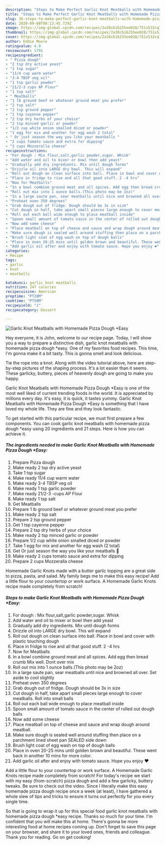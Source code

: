 ```yaml
---
description: "Steps to Make Perfect Garlic Knot Meatballs with Homemade Pizza Dough *Easy"
title: "Steps to Make Perfect Garlic Knot Meatballs with Homemade Pizza Dough *Easy"
slug: 36-steps-to-make-perfect-garlic-knot-meatballs-with-homemade-pizza-dough-easy
date: 2020-09-08T08:13:45.729Z
image: https://img-global.cpcdn.com/recipes/2a38cb16255ee028/751x532cq70/garlic-knot-meatballs-with-homemade-pizza-dough-easy-recipe-main-photo.jpg
thumbnail: https://img-global.cpcdn.com/recipes/2a38cb16255ee028/751x532cq70/garlic-knot-meatballs-with-homemade-pizza-dough-easy-recipe-main-photo.jpg
cover: https://img-global.cpcdn.com/recipes/2a38cb16255ee028/751x532cq70/garlic-knot-meatballs-with-homemade-pizza-dough-easy-recipe-main-photo.jpg
author: Eddie Moore
ratingvalue: 4.9
reviewcount: 1791
recipeingredient:
- " Pizza dough"
- "2 tsp dry active yeast"
- "1 tsp sugar"
- "11/4 cup warm water"
- "3-4 TBSP veg oil"
- "1 tsp garlic powder"
- "21/2-3 cups AP Flour"
- "1 tsp salt"
- " Meatballs"
- "1 lb ground beef or whatever ground meat you prefer"
- "2 tsp salt"
- "2 tsp ground pepper"
- "1 tsp cayenne pepper"
- "2 tsp dry herbs of your choice"
- "2 tsp minced garlic or powder"
- "1/2 cup white onion smalled diced or powder"
- "1 egg for mix and another for egg wash 2 total"
- " Or just season the way you like your meatballs "
- "2 cups tomato sauce and extra for dipping"
- "2 cups Mozzeralla cheese"
recipeinstructions:
- "For dough : Mix flour,salt,garlic powder,sugar. Whisk"
- "Add water and oil to mixer or bowl then add yeast"
- "Gradually add dry ingredients. Mix until dough forms"
- "Drizzle oil into LARGE dry bowl. This will expand"
- "Roll out dough on clean surface into ball. Place in bowl and cover with plastic touching dough"
- "Place in fridge to rise and all that good stuff. 2 -4 hrs"
- "Now for Meatballs"
- "In a bowl combine ground meat and all spices. Add egg then bread crumb Mix well. Dont over mix"
- "Roll out mix into 1 ounce balls.(This photo may be 2oz)"
- "In a large saute pan, sear meatballs until nice and browned all over. Set aside to cool slightly"
- "Preheat oven 350 degrees"
- "Grab dough out of fridge. Dough should be 3x in size"
- "Cut dough in half, take apart small pieces large enough to cover meatballs. Roll into small balls"
- "Roll out each ball wide enough to place meatball inside"
- "Spoon small amount of tomato sauce in the center of rolled out dough balls"
- "Now add some cheese"
- "Place meatball on top of cheese and sauce and wrap dough around meatball."
- "Make sure dough is sealed well around stuffing then place on a parchment lined sheet pan SEALED side down"
- "Brush light coat of egg wash on top of dough balls"
- "Place in oven 20-25 mins until golden brown and beautiful. These went back in another 10 mins for more color."
- "Add garlic oil after and enjoy with tomato sauce. Hope you enjoy ❤"
categories:
- Recipe
tags:
- garlic
- knot
- meatballs

katakunci: garlic knot meatballs 
nutrition: 247 calories
recipecuisine: American
preptime: "PT28M"
cooktime: "PT58M"
recipeyield: "1"
recipecategory: Dessert

---
```



![Garlic Knot Meatballs with Homemade Pizza Dough *Easy](https://img-global.cpcdn.com/recipes/2a38cb16255ee028/751x532cq70/garlic-knot-meatballs-with-homemade-pizza-dough-easy-recipe-main-photo.jpg)

Hey everyone, it is John, welcome to our recipe page. Today, I will show you a way to prepare a distinctive dish, garlic knot meatballs with homemade pizza dough *easy. One of my favorites food recipes. This time, I'm gonna make it a bit tasty. This is gonna smell and look delicious.

Tie the rope into a knot. Along with the video tutorial above, here are step-by-step pictures of the shaping process. It&#39;s a lot easier than it seems. These garlicky, buttery, pieces of heavenly dough are going to make you happy.

Garlic Knot Meatballs with Homemade Pizza Dough *Easy is one of the most well liked of current trending foods in the world. It is appreciated by millions every day. It's easy, it is quick, it tastes yummy. Garlic Knot Meatballs with Homemade Pizza Dough *Easy is something that I have loved my whole life. They are fine and they look fantastic.


To get started with this particular recipe, we must first prepare a few components. You can cook garlic knot meatballs with homemade pizza dough *easy using 20 ingredients and 21 steps. Here is how you can achieve it.

<!--inarticleads1-->

##### The ingredients needed to make Garlic Knot Meatballs with Homemade Pizza Dough *Easy:

1. Prepare  Pizza dough
1. Make ready 2 tsp dry active yeast
1. Take 1 tsp sugar
1. Make ready 11/4 cup warm water
1. Make ready 3-4 TBSP veg oil
1. Make ready 1 tsp garlic powder
1. Make ready 21/2-3 -cups AP Flour
1. Make ready 1 tsp salt
1. Get  Meatballs
1. Prepare 1 lb ground beef or whatever ground meat you prefer
1. Make ready 2 tsp salt
1. Prepare 2 tsp ground pepper
1. Get 1 tsp cayenne pepper
1. Prepare 2 tsp dry herbs of your choice
1. Make ready 2 tsp minced garlic or powder
1. Prepare 1/2 cup white onion smalled diced or powder
1. Take 1 egg for mix and another for egg wash (2 total)
1. Get  Or just season the way you like your meatballs 🤗
1. Make ready 2 cups tomato sauce and extra for dipping
1. Prepare 2 cups Mozzeralla cheese


Homemade Garlic Knots made with a butter garlic topping are a great side to pizza, pasta, and salad. My family begs me to make this easy recipe! Add a little flour to your countertop or work surface. A Homemade Garlic Knots recipe made completely from scratch! 

<!--inarticleads2-->

##### Steps to make Garlic Knot Meatballs with Homemade Pizza Dough *Easy:

1. For dough : Mix flour,salt,garlic powder,sugar. Whisk
1. Add water and oil to mixer or bowl then add yeast
1. Gradually add dry ingredients. Mix until dough forms
1. Drizzle oil into LARGE dry bowl. This will expand
1. Roll out dough on clean surface into ball. Place in bowl and cover with plastic touching dough
1. Place in fridge to rise and all that good stuff. 2 -4 hrs
1. Now for Meatballs
1. In a bowl combine ground meat and all spices. Add egg then bread crumb Mix well. Dont over mix
1. Roll out mix into 1 ounce balls.(This photo may be 2oz)
1. In a large saute pan, sear meatballs until nice and browned all over. Set aside to cool slightly
1. Preheat oven 350 degrees
1. Grab dough out of fridge. Dough should be 3x in size
1. Cut dough in half, take apart small pieces large enough to cover meatballs. Roll into small balls
1. Roll out each ball wide enough to place meatball inside
1. Spoon small amount of tomato sauce in the center of rolled out dough balls
1. Now add some cheese
1. Place meatball on top of cheese and sauce and wrap dough around meatball.
1. Make sure dough is sealed well around stuffing then place on a parchment lined sheet pan SEALED side down
1. Brush light coat of egg wash on top of dough balls
1. Place in oven 20-25 mins until golden brown and beautiful. These went back in another 10 mins for more color.
1. Add garlic oil after and enjoy with tomato sauce. Hope you enjoy ❤


Add a little flour to your countertop or work surface. A Homemade Garlic Knots recipe made completely from scratch! For today&#39;s recipe we start with my easy (from-scratch) pizza dough and add a few garlicky, buttery tweaks. Be sure to check out the video. Since I literally make this easy homemade pizza dough recipe once a week (at least), I have gathered a whole slew of tips and tricks to ensure it turns out perfectly for you every single time. 

So that is going to wrap it up for this special food garlic knot meatballs with homemade pizza dough *easy recipe. Thanks so much for your time. I'm confident that you will make this at home. There's gonna be more interesting food at home recipes coming up. Don't forget to save this page on your browser, and share it to your loved ones, friends and colleague. Thank you for reading. Go on get cooking!
